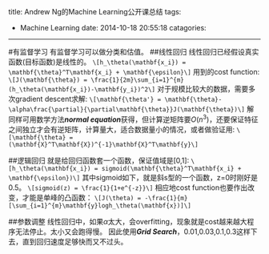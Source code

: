 title: Andrew Ng的Machine Learning公开课总结
tags:
  - Machine Learning
date: 2014-10-18 20:55:18
catagories:
---

#有监督学习
有监督学习可以做分类和估值。
##线性回归
线性回归已经假设真实函数(目标函数)是线性的。
`\[h_\theta(\mathbf{x_i}) = \mathbf{\theta}^T\mathbf{x_i} + \mathbf{\epsilon}\]`
用到的cost function:
`\[J(\mathbf{\theta}) = \frac{1}{2m}\sum_{i=1}^{m}(h_\theta(\mathbf{x_i})-\mathbf{y_i})^2\]`
对于规模比较大的数据，需要多次gradient descent求解:
`\[\mathbf{\theta'} = \mathbf{\theta}-\alpha\frac{\partial}{\partial\mathbf{\theta}}J(\mathbf{\theta})\]`
解同样可用数学方法***normal equation***获得，但计算逆矩阵要$O(n^3)$，还要保证特征之间独立才会有逆矩阵，计算量大，适合数据量小的情况，或者做验证用:
`\[\mathbf{\theta} = (\mathbf{X}^T\mathbf{X})^{-1}\mathbf{X}^T\mathbf{y}\]`


##逻辑回归
就是给回归函数套一个函数，保证值域是[0,1]:
`\[h_\theta(\mathbf{x_i}) = sigmoid(\mathbf{\theta}^T\mathbf{x_i} + \mathbf{\epsilon})\]`
其中sigmoid如下，就是斜s型的一个函数，z=0时刚好是0.5。
`\[sigmoid(z) = \frac{1}{1+e^{-z}}\]`
相应地cost function也要作出改变，才能是单峰的凸函数：
`\[J(\theta) = -\frac{1}{m}[\sum_{i=1}^{m}\mathbf{y}logh_\theta(\mathbf{x})]\]`

##参数调整
线性回归中，如果$\alpha$太大，会overfitting，现象就是cost越来越大程序无法停止。太小又会跑得慢。
因此使用***Grid Search***，0.01,0.03,0.1,0.3这样下去，直到回归速度足够快而又不过头。

